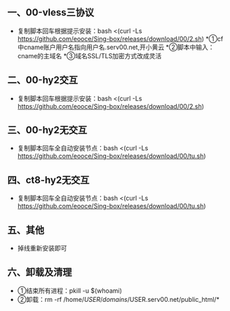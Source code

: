 ## 一、00-vless三协议
* 复制脚本回车根据提示安装：bash <(curl -Ls https://github.com/eooce/Sing-box/releases/download/00/2.sh)
*①cf中cname账户用户名指向用户名.serv00.net,开小黄云
*②脚本中输入：cname的主域名
*③域名SSL/TLS加密方式改成灵活
## 二、00-hy2交互
* 复制脚本回车根据提示安装：bash <(curl -Ls https://github.com/eooce/Sing-box/releases/download/00/2.sh)
## 三、00-hy2无交互
* 复制脚本回车全自动安装节点：bash <(curl -Ls https://github.com/eooce/Sing-box/releases/download/00/tu.sh)
## 四、ct8-hy2无交互
* 复制脚本回车全自动安装节点：bash <(curl -Ls https://github.com/eooce/Sing-box/releases/download/00/tu.sh)
## 五、其他
*  掉线重新安装即可
## 六、卸载及清理
*  ①结束所有进程：pkill -u $(whoami)
*  ②卸载：rm -rf /home/$USER/domains/$USER.serv00.net/public_html/*
